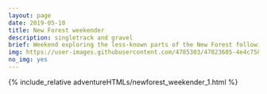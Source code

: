```yaml
---
layout: page
date: 2019-05-10
title: New Forest weekender
description: singletrack and gravel
brief: Weekend exploring the less-known parts of the New Forest following singletrack and gravel roads. Forecast predicted rain but weather was quite sunny and dry.
img: https://user-images.githubusercontent.com/4785303/47823685-4e4c7580-dd61-11e8-850e-76f05d319953.png
no_img: yes 
---
```


{% include_relative adventureHTMLs/newforest_weekender_1.html %}

